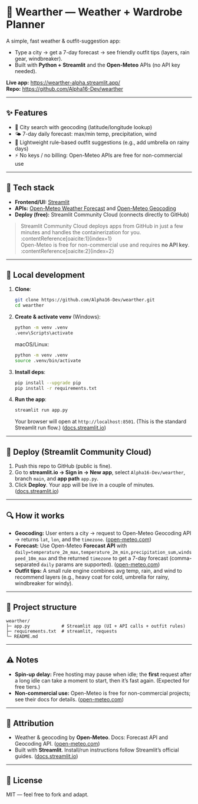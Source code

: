 

# 🧥 Wearther — Weather + Wardrobe Planner

A simple, fast weather & outfit-suggestion app:
- Type a city → get a 7-day forecast → see friendly outfit tips (layers, rain gear, windbreaker).
- Built with **Python + Streamlit** and the **Open-Meteo** APIs (no API key needed).

**Live app:** https://wearther-alpha.streamlit.app/  
**Repo:** https://github.com/Alpha16-Dev/wearther

---

## ✨ Features

- 🔎 City search with geocoding (latitude/longitude lookup)
- 🌤️ 7-day daily forecast: max/min temp, precipitation, wind
- 🧠 Lightweight rule-based outfit suggestions (e.g., add umbrella on rainy days)
- ⚡ No keys / no billing: Open-Meteo APIs are free for non-commercial use

---

## 🧰 Tech stack

- **Frontend/UI:** [Streamlit](https://pypi.org/project/streamlit/)  
- **APIs:** [Open-Meteo Weather Forecast](https://open-meteo.com/en/docs) and [Open-Meteo Geocoding](https://open-meteo.com/en/docs/geocoding-api)  
- **Deploy (free):** Streamlit Community Cloud (connects directly to GitHub)  

> Streamlit Community Cloud deploys apps from GitHub in just a few minutes and handles the containerization for you. :contentReference[oaicite:1]{index=1}  
> Open-Meteo is free for non-commercial use and requires **no API key**. :contentReference[oaicite:2]{index=2}

---

## 🧪 Local development

1. **Clone**:
   ```bash
   git clone https://github.com/Alpha16-Dev/wearther.git
   cd wearther


2. **Create & activate venv** (Windows):

   ```bash
   python -m venv .venv
   .venv\Scripts\activate
   ```

   macOS/Linux:

   ```bash
   python -m venv .venv
   source .venv/bin/activate
   ```

3. **Install deps**:

   ```bash
   pip install --upgrade pip
   pip install -r requirements.txt
   ```

4. **Run the app**:

   ```bash
   streamlit run app.py
   ```

   Your browser will open at `http://localhost:8501`. (This is the standard Streamlit run flow.) ([docs.streamlit.io][2])

---

## 🚀 Deploy (Streamlit Community Cloud)

1. Push this repo to GitHub (public is fine).
2. Go to **streamlit.io → Sign in → New app**, select `Alpha16-Dev/wearther`, branch `main`, and **app path** `app.py`.
3. Click **Deploy**. Your app will be live in a couple of minutes. ([docs.streamlit.io][3])

---

## 🔍 How it works

* **Geocoding:** User enters a city → request to Open-Meteo Geocoding API → returns `lat`, `lon`, and the `timezone`. ([open-meteo.com][4])
* **Forecast:** Use Open-Meteo **Forecast API** with `daily=temperature_2m_max,temperature_2m_min,precipitation_sum,windspeed_10m_max` and the returned `timezone` to get a 7-day forecast (comma-separated `daily` params are supported). ([open-meteo.com][5])
* **Outfit tips:** A small rule engine combines avg temp, rain, and wind to recommend layers (e.g., heavy coat for cold, umbrella for rainy, windbreaker for windy).

---

## 📁 Project structure

```
wearther/
├─ app.py            # Streamlit app (UI + API calls + outfit rules)
├─ requirements.txt  # streamlit, requests
└─ README.md
```

---

## ⚠️ Notes

* **Spin-up delay:** Free hosting may pause when idle; the **first** request after a long idle can take a moment to start, then it’s fast again. (Expected for free tiers.)
* **Non-commercial use:** Open-Meteo is free for non-commercial projects; see their docs for details. ([open-meteo.com][6])

---

## 📝 Attribution

* Weather & geocoding by **Open-Meteo**. Docs: Forecast API and Geocoding API. ([open-meteo.com][5])
* Built with **Streamlit**. Install/run instructions follow Streamlit’s official guides. ([docs.streamlit.io][2])

---

## 📜 License

MIT — feel free to fork and adapt.



[1]: https://docs.streamlit.io/deploy/streamlit-community-cloud "Streamlit Community Cloud"
[2]: https://docs.streamlit.io/get-started/installation "Install Streamlit"
[3]: https://docs.streamlit.io/deploy/streamlit-community-cloud/deploy-your-app "Prep and deploy your app on Community Cloud"
[4]: https://open-meteo.com/en/docs/geocoding-api "Geocoding API | Open-Meteo.com"
[5]: https://open-meteo.com/en/docs "Weather Forecast API - Open-Meteo.com"
[6]: https://open-meteo.com/ "Open-Meteo.com: 🌤️ Free Open-Source Weather API"
